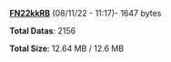 [**FN22kkRB**](/data/FN22kkRB.txt) (08/11/22 - 11:17)- 1647 bytes

**Total Datas**: 2156

**Total Size**: 12.64 MB / 12.6 MB